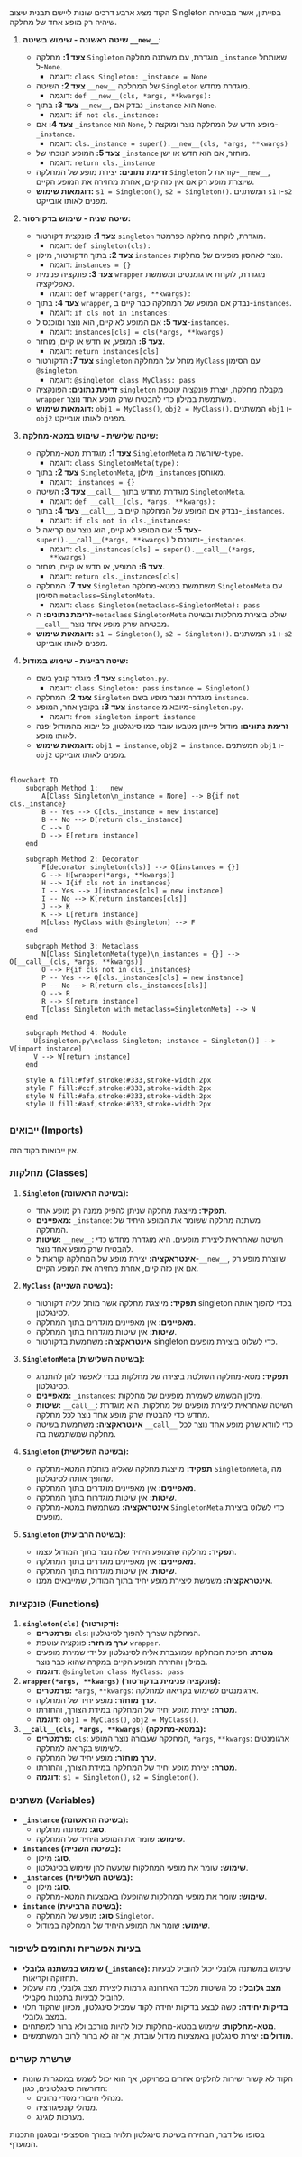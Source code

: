 ## <algorithm>

הקוד מציג ארבע דרכים שונות ליישם תבנית עיצוב Singleton בפייתון, אשר מבטיחה שיהיה רק מופע אחד של מחלקה.

1.  **שיטה ראשונה - שימוש בשיטה `__new__`:**
    *   **צעד 1:** מחלקה `Singleton` מוגדרת, עם משתנה מחלקה `_instance` שאותחל ל-`None`.
        *   דוגמה: `class Singleton: _instance = None`
    *   **צעד 2:** השיטה `__new__` של המחלקה `Singleton` מוגדרת מחדש.
        *   דוגמה: `def __new__(cls, *args, **kwargs):`
    *   **צעד 3:** בתוך `__new__`, נבדק אם `_instance` הוא `None`.
        *   דוגמה: `if not cls._instance:`
    *   **צעד 4:** אם `_instance` הוא `None`, מופע חדש של המחלקה נוצר ומוקצה ל-`_instance`.
        *   דוגמה: `cls._instance = super().__new__(cls, *args, **kwargs)`
    *   **צעד 5:** המופע הנוכחי של `_instance` מוחזר, אם הוא חדש או ישן.
        *   דוגמה: `return cls._instance`
    *   **זרימת נתונים:** יצירת מופע של המחלקה `Singleton` קוראת ל-`__new__`, שיוצרת מופע רק אם אין כזה קיים, אחרת מחזירה את המופע הקיים.
    *   **דוגמאות שימוש:** `s1 = Singleton()`, `s2 = Singleton()`. המשתנים `s1` ו-`s2` מפנים לאותו אובייקט.

2.  **שיטה שניה - שימוש בדקורטור:**
    *   **צעד 1:** פונקצית דקורטור `singleton` מוגדרת, לוקחת מחלקה כפרמטר.
        *   דוגמה: `def singleton(cls):`
    *   **צעד 2:** בתוך הדקורטור, מילון `instances` נוצר לאחסון מופעים של מחלקות.
        *   דוגמה: `instances = {}`
    *   **צעד 3:** פונקציה פנימית `wrapper` מוגדרת, לוקחת ארגומנטים ומשמשת כאפליקציה.
        *   דוגמה: `def wrapper(*args, **kwargs):`
    *   **צעד 4:** בתוך `wrapper`, נבדק אם המופע של המחלקה כבר קיים ב-`instances`.
        *   דוגמה: `if cls not in instances:`
    *   **צעד 5:** אם המופע לא קיים, הוא נוצר ומוכנס ל-`instances`.
        *   דוגמה: `instances[cls] = cls(*args, **kwargs)`
    *   **צעד 6:** המופע, או חדש או קיים, מוחזר.
        *   דוגמה: `return instances[cls]`
    *   **צעד 7:** הדקורטור `singleton` מוחל על המחלקה `MyClass` עם הסימון `@singleton`.
        *   דוגמה: `@singleton class MyClass: pass`
    *   **זרימת נתונים:**  הפונקציה `singleton` מקבלת מחלקה, יוצרת פונקציה עוטפת `wrapper` ומשתמשת במילון כדי להבטיח שרק מופע אחד נוצר.
    *   **דוגמאות שימוש:** `obj1 = MyClass()`, `obj2 = MyClass()`. המשתנים `obj1` ו-`obj2` מפנים לאותו אובייקט.

3.  **שיטה שלישית - שימוש במטא-מחלקה:**
    *   **צעד 1:** מוגדרת מטא-מחלקה `SingletonMeta` שיורשת מ-`type`.
        *   דוגמה: `class SingletonMeta(type):`
    *   **צעד 2:** בתוך `SingletonMeta`, מילון `_instances` מאוחסן.
        *   דוגמה: `_instances = {}`
    *   **צעד 3:** השיטה `__call__` מוגדרת מחדש בתוך `SingletonMeta`.
        *   דוגמה: `def __call__(cls, *args, **kwargs):`
    *   **צעד 4:** בתוך `__call__`, נבדק אם המופע של המחלקה קיים ב-`_instances`.
        *   דוגמה: `if cls not in cls._instances:`
    *   **צעד 5:** אם המופע לא קיים, הוא נוצר עם קריאה ל-`super().__call__(*args, **kwargs)` ומוכנס ל-`_instances`.
        *   דוגמה: `cls._instances[cls] = super().__call__(*args, **kwargs)`
    *   **צעד 6:** המופע, או חדש או קיים, מוחזר.
        *   דוגמה: `return cls._instances[cls]`
    *   **צעד 7:** המחלקה `Singleton` משתמשת במטא-מחלקה `SingletonMeta` עם הסימון `metaclass=SingletonMeta`.
        *   דוגמה: `class Singleton(metaclass=SingletonMeta): pass`
    *   **זרימת נתונים:** ה-`metaclass` `SingletonMeta` שולט ביצירת מחלקות ובשיטה `__call__` מבטיחה שרק מופע אחד נוצר.
    *   **דוגמאות שימוש:** `s1 = Singleton()`, `s2 = Singleton()`. המשתנים `s1` ו-`s2` מפנים לאותו אובייקט.

4.  **שיטה רביעית - שימוש במודול:**
    *   **צעד 1:** מוגדר קובץ בשם `singleton.py`.
        *   דוגמה: `class Singleton: pass` `instance = Singleton()`
    *   **צעד 2:** המחלקה `Singleton` מוגדרת ונוצר מופע בשם `instance`.
    *   **צעד 3:** בקובץ אחר, המופע `instance` מיובא מ-`singleton.py`.
        *   דוגמה: `from singleton import instance`
    *   **זרימת נתונים:** מודול פייתון מטבעו עובד כמו סינגלטון, כל ייבוא מהמודול יפנה לאותו מופע.
    *   **דוגמאות שימוש:** `obj1 = instance`, `obj2 = instance`. המשתנים `obj1` ו-`obj2` מפנים לאותו אובייקט.

## <mermaid>

```mermaid
flowchart TD
    subgraph Method 1: __new__
        A[Class Singleton\n_instance = None] --> B{if not cls._instance}
        B -- Yes --> C[cls._instance = new instance]
        B -- No --> D[return cls._instance]
        C --> D
        D --> E[return instance]
    end

    subgraph Method 2: Decorator
        F[decorator singleton(cls)] --> G[instances = {}]
        G --> H[wrapper(*args, **kwargs)]
        H --> I{if cls not in instances}
        I -- Yes --> J[instances[cls] = new instance]
        I -- No --> K[return instances[cls]]
        J --> K
        K --> L[return instance]
        M[class MyClass with @singleton] --> F
    end

    subgraph Method 3: Metaclass
        N[Class SingletonMeta(type)\n_instances = {}] --> O[__call__(cls, *args, **kwargs)]
        O --> P{if cls not in cls._instances}
        P -- Yes --> Q[cls._instances[cls] = new instance]
        P -- No --> R[return cls._instances[cls]]
        Q --> R
        R --> S[return instance]
        T[class Singleton with metaclass=SingletonMeta] --> N
    end

    subgraph Method 4: Module
      U[singleton.py\nclass Singleton; instance = Singleton()] --> V[import instance]
      V --> W[return instance]
    end
    
    style A fill:#f9f,stroke:#333,stroke-width:2px
    style F fill:#ccf,stroke:#333,stroke-width:2px
    style N fill:#afa,stroke:#333,stroke-width:2px
    style U fill:#aaf,stroke:#333,stroke-width:2px
```

## <explanation>

### **ייבואים (Imports)**
אין ייבואות בקוד הזה.

### **מחלקות (Classes)**
1.  **`Singleton` (בשיטה הראשונה):**
    *   **תפקיד:** מייצגת מחלקה שניתן להפיק ממנה רק מופע אחד.
    *   **מאפיינים:** `_instance`: משתנה מחלקה ששומר את המופע היחיד של המחלקה.
    *   **שיטות:** `__new__`: השיטה שאחראית ליצירת מופעים. היא מוגדרת מחדש כדי להבטיח שרק מופע אחד נוצר.
    *   **אינטראקציה:** יצירת מופע של המחלקה קוראת ל-`__new__`, שיוצרת מופע רק אם אין כזה קיים, אחרת מחזירה את המופע הקיים.
2. **`MyClass` (בשיטה השנייה):**
   *   **תפקיד:** מייצגת מחלקה אשר מוחל עליה דקורטור singleton בכדי להפוך אותה לסינגלטון.
   * **מאפיינים:** אין מאפיינים מוגדרים בתוך המחלקה.
   * **שיטות:** אין שיטות מוגדרות בתוך המחלקה.
   *   **אינטראקציה:** משתמשת בדקורטור singleton כדי לשלוט ביצירת מופעים.
3. **`SingletonMeta` (בשיטה השלישית):**
   *   **תפקיד:**  מטא-מחלקה השולטת ביצירה של מחלקות בכדי לאפשר להן להתנהג כסינגלטון.
    *   **מאפיינים:** `_instances`: מילון המשמש לשמירת מופעים של מחלקות.
    *   **שיטות:** `__call__`: השיטה שאחראית ליצירת מופעים של מחלקות. היא מוגדרת מחדש כדי להבטיח שרק מופע אחד נוצר לכל מחלקה.
   *   **אינטראקציה:**  משתמשת בשיטה `__call__` כדי לוודא שרק מופע אחד נוצר לכל מחלקה שמשתמשת בה.
4.  **`Singleton` (בשיטה השלישית):**
     *  **תפקיד:** מייצגת מחלקה שאליה מוחלת המטא-מחלקה `SingletonMeta`, מה שהופך אותה לסינגלטון.
     * **מאפיינים:** אין מאפיינים מוגדרים בתוך המחלקה.
     * **שיטות:** אין שיטות מוגדרות בתוך המחלקה.
     *  **אינטראקציה:** משתמשת במטא-מחלקה `SingletonMeta` כדי לשלוט ביצירת מופעים.

5.  **`Singleton` (בשיטה הרביעית):**
    *  **תפקיד:** מחלקה שהמופע היחיד שלה נוצר בתוך המודול עצמו.
    * **מאפיינים:** אין מאפיינים מוגדרים בתוך המחלקה.
    * **שיטות:** אין שיטות מוגדרות בתוך המחלקה.
    *   **אינטראקציה:**  משמשת ליצירת מופע יחיד בתוך המודול, שמייבאים ממנו.

### **פונקציות (Functions)**

1.  **`singleton(cls)` (דקורטור):**
    *   **פרמטרים:** `cls`: המחלקה שצריך להפוך לסינגלטון.
    *   **ערך מוחזר:** פונקציה עוטפת `wrapper`.
    *   **מטרה:** הפיכת המחלקה שמועברת אליה לסינגלטון על ידי שמירת מופעים במילון והחזרת המופע הקיים במקרה שהוא כבר נוצר.
    *   **דוגמה:** `@singleton class MyClass: pass`
2.  **`wrapper(*args, **kwargs)` (פונקציה פנימית בדקורטור):**
    *   **פרמטרים:** `*args`, `**kwargs`: ארגומנטים לשימוש בקריאה למחלקה.
    *   **ערך מוחזר:** מופע יחיד של המחלקה.
    *   **מטרה:** יצירת מופע יחיד של המחלקה במידת הצורך, והחזרתו.
    *  **דוגמה:** `obj1 = MyClass()`, `obj2 = MyClass()`.
3. **`__call__(cls, *args, **kwargs)` (במטא-מחלקה):**
    *   **פרמטרים:** `cls`: המחלקה שעבורה נוצר המופע, `*args`, `**kwargs`: ארגומנטים לשימוש בקריאה למחלקה.
    *   **ערך מוחזר:** מופע יחיד של המחלקה.
    *   **מטרה:** יצירת מופע יחיד של המחלקה במידת הצורך, והחזרתו.
    *  **דוגמה:** `s1 = Singleton()`, `s2 = Singleton()`.

### **משתנים (Variables)**

*   **`_instance` (בשיטה הראשונה):**
    *   **סוג:** משתנה מחלקה.
    *   **שימוש:** שומר את המופע היחיד של המחלקה.
*   **`instances` (בשיטה השנייה):**
    *   **סוג:** מילון.
    *   **שימוש:** שומר את מופעי המחלקות שנעשה להן שימוש בסינגלטון.
*   **`_instances` (בשיטה השלישית):**
    *   **סוג:** מילון.
    *   **שימוש:** שומר את מופעי המחלקות שהופעלו באמצעות המטא-מחלקה.
* **`instance` (בשיטה הרביעית):**
    *   **סוג:** מופע של המחלקה `Singleton`.
    *   **שימוש:** שומר את המופע היחיד של המחלקה במודול.

### **בעיות אפשריות ותחומים לשיפור**

*   **שימוש במשתנה גלובלי (`_instance`):** שימוש במשתנה גלובלי יכול להוביל לבעיות תחזוקה וקריאות.
*   **מצב גלובלי:** כל השיטות מלבד האחרונה גורמות ליצירת מצב גלובלי, מה שעלול להוביל לבעיות בתכנות מקבילי.
*   **בדיקות יחידה:** קשה לבצע בדיקות יחידה לקוד שמכיל סינגלטון, מכיוון שהקוד תלוי במצב גלובלי.
*  **מטא-מחלקות:** שימוש במטא-מחלקות יכול להיות מורכב ולא ברור למפתחים.
* **מודולים:** יצירת סינגלטון באמצעות מודול עובדת, אך זה לא ברור לרוב המשתמשים.

### **שרשרת קשרים**

*   הקוד לא קשור ישירות לחלקים אחרים בפרויקט, אך הוא יכול לשמש במסגרות שונות הדורשות סינגלטונים, כגון:
    *   מנהלי חיבורי מסדי נתונים.
    *   מנהלי קונפיגורציה.
    *   מערכות לוגינג.

בסופו של דבר, הבחירה בשיטת סינגלטון תלויה בצורך הספציפי ובסגנון התכנות המועדף.